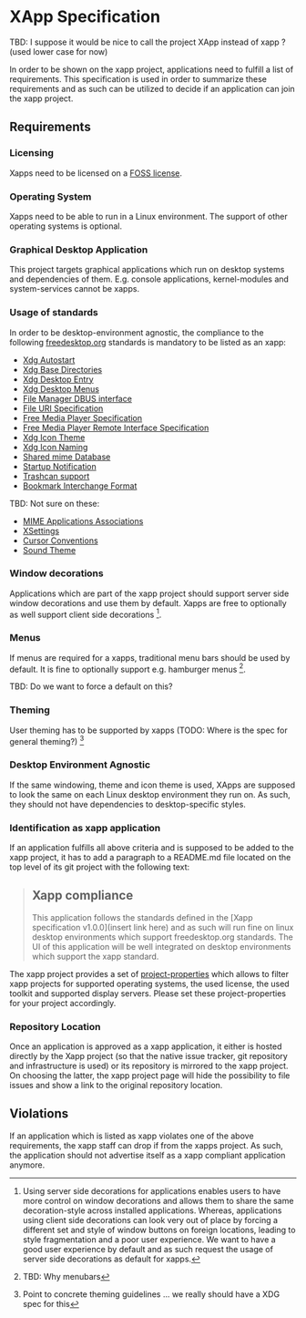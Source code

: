 # XApp Specification

TBD: I suppose it would be nice to call the project XApp instead of xapp ? (used lower case for now)

In order to be shown on the xapp project, applications need to fulfill a list of requirements. This specification is used in order to summarize these requirements and as such can be utilized to decide if an application can join the xapp project.

## Requirements

### Licensing

Xapps need to be licensed on a [FOSS license](https://opensource.org/licenses).

### Operating System

Xapps need to be able to run in a Linux environment. The support of other operating systems is optional.

### Graphical Desktop Application

This project targets graphical applications which run on desktop systems and dependencies of them. E.g. console applications, kernel-modules and system-services cannot be xapps.

### Usage of standards

In order to be desktop-environment agnostic, the compliance to the following [freedesktop.org](https://www.freedesktop.org) standards is mandatory to be listed as an xapp:

- [Xdg Autostart](https://www.freedesktop.org/wiki/Specifications/autostart-spec/)
- [Xdg Base Directories](https://www.freedesktop.org/wiki/Specifications/basedir-spec/)
- [Xdg Desktop Entry](https://www.freedesktop.org/wiki/Specifications/desktop-entry-spec/)
- [Xdg Desktop Menus](https://www.freedesktop.org/wiki/Specifications/menu-spec/)
- [File Manager DBUS interface](https://www.freedesktop.org/wiki/Specifications/file-manager-interface/)
- [File URI Specification](https://www.freedesktop.org/wiki/Specifications/file-uri-spec/)
- [Free Media Player Specification](https://www.freedesktop.org/wiki/Specifications/free-media-player-specs/)
- [Free Media Player Remote Interface Specification](https://www.freedesktop.org/wiki/Specifications/mpris-spec/)
- [Xdg Icon Theme](https://www.freedesktop.org/wiki/Specifications/icon-theme-spec/)
- [Xdg Icon Naming](https://www.freedesktop.org/wiki/Specifications/icon-naming-spec/)
- [Shared mime Database](https://www.freedesktop.org/wiki/Specifications/shared-mime-info-spec/)
- [Startup Notification](https://www.freedesktop.org/wiki/Specifications/startup-notification-spec/)
- [Trashcan support](https://www.freedesktop.org/wiki/Specifications/trash-spec/)
- [Bookmark Interchange Format](https://pyxml.sourceforge.net/topics/xbel/)

TBD: Not sure on these:
- [MIME Applications Associations](https://www.freedesktop.org/wiki/Specifications/mime-apps-spec/)
- [XSettings](https://www.freedesktop.org/wiki/Specifications/xsettings-spec/)
- [Cursor Conventions](https://www.freedesktop.org/wiki/Specifications/cursor-spec/)
- [Sound Theme](https://www.freedesktop.org/wiki/Specifications/sound-theme-spec/)

### Window decorations

Applications which are part of the xapp project should support server side window decorations and use them by default. Xapps are free to optionally as well support client side decorations [^1].

### Menus

If menus are required for a xapps, traditional menu bars should be used by default. It is fine to optionally support e.g. hamburger menus [^2].

TBD: Do we want to force a default on this?

### Theming

User theming has to be supported by xapps (TODO: Where is the spec for general theming?) [^3]

### Desktop Environment Agnostic

If the same windowing, theme and icon theme is used, XApps are supposed to look the same on each Linux desktop environment they run on. As such, they should not have dependencies to desktop-specific styles.

### Identification as xapp application

If an application fulfills all above criteria and is supposed to be added to the xapp project, it has to add a paragraph to a README.md file located on the top level of its git project with the following text:

> ## Xapp compliance
>
> This application follows the standards defined in the [Xapp specification v1.0.0](insert link here) and as such will run fine on linux desktop environments which support freedesktop.org standards. The UI of this application will be well integrated on desktop environments which support the xapp standard.

The xapp project provides a set of [project-properties](https://docs.github.com/en/enterprise-cloud@latest/organizations/managing-organization-settings/managing-custom-properties-for-repositories-in-your-organization) which allows to filter xapp projects for supported operating systems, the used license, the used toolkit and supported display servers. Please set these project-properties for your project accordingly.  

### Repository Location

Once an application is approved as a xapp application, it either is hosted directly by the Xapp project (so that the native issue tracker, git repository and infrastructure is used) or its repository is mirrored to the xapp project. On choosing the latter, the xapp project page will hide the possibility to file issues and show a link to the original repository location.

## Violations

If an application which is listed as xapp violates one of the above requirements, the xapp staff can drop if from the xapps project. As such, the application should not advertise itself as a xapp compliant application anymore.

[^1]: Using server side decorations for applications enables users to have more control on window decorations and allows them to share the same decoration-style across installed applications. Whereas, applications using client side decorations can look very out of place by forcing a different set and style of window buttons on foreign locations, leading to style fragmentation and a poor user experience. We want to have a good user experience by default and as such request the usage of server side decorations as default for xapps.

[^2]: TBD: Why menubars

[^3]: Point to concrete theming guidelines ... we really should have a XDG spec for this

